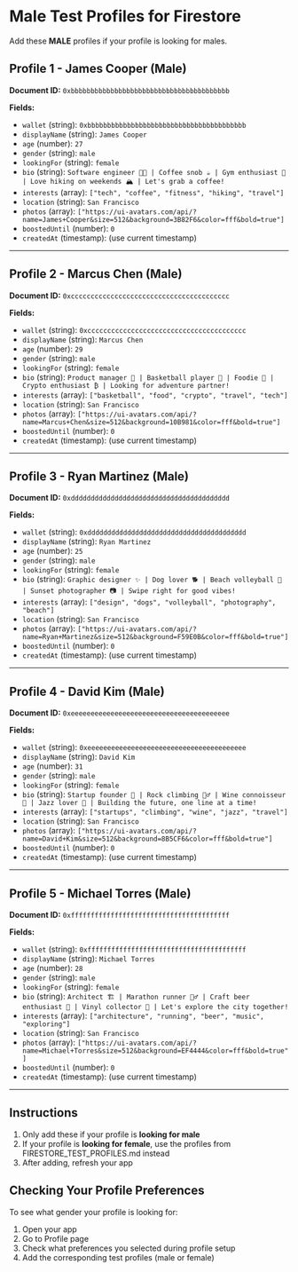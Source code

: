 # Male Test Profiles for Firestore

Add these **MALE** profiles if your profile is looking for males.

## Profile 1 - James Cooper (Male)

**Document ID:** `0xbbbbbbbbbbbbbbbbbbbbbbbbbbbbbbbbbbbbbbbb`

**Fields:**
- `wallet` (string): `0xbbbbbbbbbbbbbbbbbbbbbbbbbbbbbbbbbbbbbbbb`
- `displayName` (string): `James Cooper`
- `age` (number): `27`
- `gender` (string): `male`
- `lookingFor` (string): `female`
- `bio` (string): `Software engineer 👨‍💻 | Coffee snob ☕ | Gym enthusiast 💪 | Love hiking on weekends 🏔️ | Let's grab a coffee!`
- `interests` (array): `["tech", "coffee", "fitness", "hiking", "travel"]`
- `location` (string): `San Francisco`
- `photos` (array): `["https://ui-avatars.com/api/?name=James+Cooper&size=512&background=3B82F6&color=fff&bold=true"]`
- `boostedUntil` (number): `0`
- `createdAt` (timestamp): (use current timestamp)

---

## Profile 2 - Marcus Chen (Male)

**Document ID:** `0xcccccccccccccccccccccccccccccccccccccccc`

**Fields:**
- `wallet` (string): `0xcccccccccccccccccccccccccccccccccccccccc`
- `displayName` (string): `Marcus Chen`
- `age` (number): `29`
- `gender` (string): `male`
- `lookingFor` (string): `female`
- `bio` (string): `Product manager 📱 | Basketball player 🏀 | Foodie 🍜 | Crypto enthusiast ₿ | Looking for adventure partner!`
- `interests` (array): `["basketball", "food", "crypto", "travel", "tech"]`
- `location` (string): `San Francisco`
- `photos` (array): `["https://ui-avatars.com/api/?name=Marcus+Chen&size=512&background=10B981&color=fff&bold=true"]`
- `boostedUntil` (number): `0`
- `createdAt` (timestamp): (use current timestamp)

---

## Profile 3 - Ryan Martinez (Male)

**Document ID:** `0xdddddddddddddddddddddddddddddddddddddddd`

**Fields:**
- `wallet` (string): `0xdddddddddddddddddddddddddddddddddddddddd`
- `displayName` (string): `Ryan Martinez`
- `age` (number): `25`
- `gender` (string): `male`
- `lookingFor` (string): `female`
- `bio` (string): `Graphic designer ✨ | Dog lover 🐕 | Beach volleyball 🏐 | Sunset photographer 📷 | Swipe right for good vibes!`
- `interests` (array): `["design", "dogs", "volleyball", "photography", "beach"]`
- `location` (string): `San Francisco`
- `photos` (array): `["https://ui-avatars.com/api/?name=Ryan+Martinez&size=512&background=F59E0B&color=fff&bold=true"]`
- `boostedUntil` (number): `0`
- `createdAt` (timestamp): (use current timestamp)

---

## Profile 4 - David Kim (Male)

**Document ID:** `0xeeeeeeeeeeeeeeeeeeeeeeeeeeeeeeeeeeeeeeee`

**Fields:**
- `wallet` (string): `0xeeeeeeeeeeeeeeeeeeeeeeeeeeeeeeeeeeeeeeee`
- `displayName` (string): `David Kim`
- `age` (number): `31`
- `gender` (string): `male`
- `lookingFor` (string): `female`
- `bio` (string): `Startup founder 🚀 | Rock climbing 🧗‍♂️ | Wine connoisseur 🍷 | Jazz lover 🎷 | Building the future, one line at a time!`
- `interests` (array): `["startups", "climbing", "wine", "jazz", "travel"]`
- `location` (string): `San Francisco`
- `photos` (array): `["https://ui-avatars.com/api/?name=David+Kim&size=512&background=8B5CF6&color=fff&bold=true"]`
- `boostedUntil` (number): `0`
- `createdAt` (timestamp): (use current timestamp)

---

## Profile 5 - Michael Torres (Male)

**Document ID:** `0xffffffffffffffffffffffffffffffffffffffff`

**Fields:**
- `wallet` (string): `0xffffffffffffffffffffffffffffffffffffffff`
- `displayName` (string): `Michael Torres`
- `age` (number): `28`
- `gender` (string): `male`
- `lookingFor` (string): `female`
- `bio` (string): `Architect 🏗️ | Marathon runner 🏃‍♂️ | Craft beer enthusiast 🍺 | Vinyl collector 🎵 | Let's explore the city together!`
- `interests` (array): `["architecture", "running", "beer", "music", "exploring"]`
- `location` (string): `San Francisco`
- `photos` (array): `["https://ui-avatars.com/api/?name=Michael+Torres&size=512&background=EF4444&color=fff&bold=true"]`
- `boostedUntil` (number): `0`
- `createdAt` (timestamp): (use current timestamp)

---

## Instructions

1. Only add these if your profile is **looking for male**
2. If your profile is **looking for female**, use the profiles from FIRESTORE_TEST_PROFILES.md instead
3. After adding, refresh your app

## Checking Your Profile Preferences

To see what gender your profile is looking for:
1. Open your app
2. Go to Profile page
3. Check what preferences you selected during profile setup
4. Add the corresponding test profiles (male or female)
